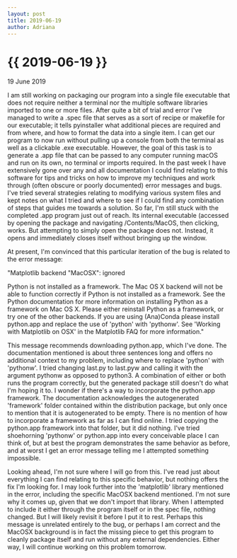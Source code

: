 ```yaml
---
layout: post
title: 2019-06-19
author: Adriana
---
```


{{ 2019-06-19 }}
================

<p class="meta">19 June 2019</p>

I am still working on packaging our program into a single file executable that does not require neither a terminal nor the multiple software libraries imported to one or more files. After quite a bit of trial and error I've managed to write a .spec file that serves as a sort of recipe or makefile for our executable; it tells pyinstaller what additional pieces are required and from where, and how to format the data into a single item. I can get our program to now run without pulling up a console from both the terminal as well as a clickable .exe executable. However, the goal of this task is to generate a .app file that can be passed to any computer running macOS and run on its own, no terminal or imports required. In the past week I have extensively gone over any and all documentation I could find relating to this software for tips and tricks on how to improve my techniques and work through (often obscure or poorly documented) error messages and bugs. I've tried several strategies relating to modifying various system files and kept notes on what I tried and where to see if I could find any combination of steps that guides me towards a solution. So far, I'm still stuck with the completed .app program just out of reach. Its internal executable (accessed by opening the package and navigating /Contents/MacOS, then clicking, works. But attempting to simply open the package does not. Instead, it opens and immediately closes itself without bringing up the window. 

At present, I'm convinced that this particular iteration of the bug is related to the error message:

"Matplotlib backend "MacOSX": ignored

Python is not installed as a framework. The Mac OS X backend will not be able to function correctly if Python is not installed as a framework. See the Python documentation for more information on installing Python as a framework on Mac OS X. Please either reinstall Python as a framework, or try one of the other backends. If you are using (Ana)Conda please install python.app and replace the use of 'python' with 'pythonw'. See 'Working with Matplotlib on OSX' in the Matplotlib FAQ for more information."

This message recommends downloading python.app, which I've done. The documentation mentioned is about three sentences long and offers no additional context to my problem, including where to replace 'python' with 'pythonw'. I tried changing last.py to last.pyw and calling it with the argument pythonw as opposed to python3. A combination of either or both runs the program correctly, but the generated package still doesn't do what I'm hoping it to. I wonder if there's a way to incorporate the python.app framework. The documentation acknowledges the autogenerated 'framework' folder contained within the distribution package, but only once to mention that it is autogenerated to be empty. There is no mention of how to incorporate a framework as far as I can find online. I tried copying the python.app framework into that folder, but it did nothing. I've tried shoehorning 'pythonw' or python.app into every conceivable place I can think of, but at best the program demonstrates the same behavior as before, and at worst I get an error message telling me I attempted something impossible.

Looking ahead, I'm not sure where I will go from this. I've read just about everything I can find relating to this specific behavior, but nothing offers the fix I'm looking for. I may look further into the 'matplotlib' library mentioned in the error, including the specific MacOSX backend mentioned. I'm not sure why it comes up, given that we don't import that library. When I attempted to include it either through the program itself or in the spec file, nothing changed. But I will likely revisit it before I put it to rest. Perhaps this message is unrelated entirely to the bug, or perhaps I am correct and the MacOSX background is in fact the missing piece to get this program to cleanly package itself and run without any external dependencies. Either way, I will continue working on this problem tomorrow.
